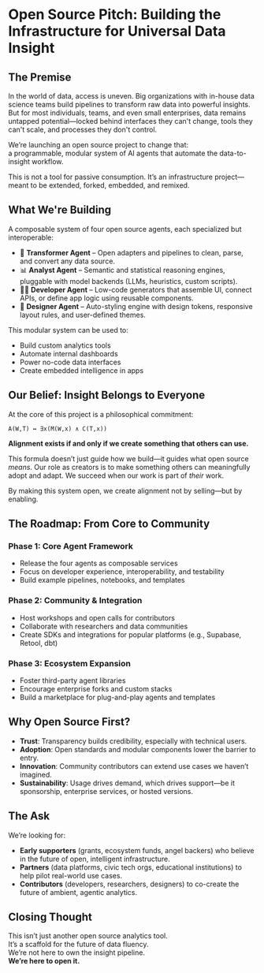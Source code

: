 
# Open Source Pitch: Building the Infrastructure for Universal Data Insight

## The Premise

In the world of data, access is uneven. Big organizations with in-house data science teams build pipelines to transform raw data into powerful insights. But for most individuals, teams, and even small enterprises, data remains untapped potential—locked behind interfaces they can't change, tools they can't scale, and processes they don't control.

We’re launching an open source project to change that:  
a programmable, modular system of AI agents that automate the data-to-insight workflow.

This is not a tool for passive consumption. It’s an infrastructure project—meant to be extended, forked, embedded, and remixed.

## What We're Building

A composable system of four open source agents, each specialized but interoperable:

- 🔄 **Transformer Agent** – Open adapters and pipelines to clean, parse, and convert any data source.
- 📊 **Analyst Agent** – Semantic and statistical reasoning engines, pluggable with model backends (LLMs, heuristics, custom scripts).
- 🧑‍💻 **Developer Agent** – Low-code generators that assemble UI, connect APIs, or define app logic using reusable components.
- 🎨 **Designer Agent** – Auto-styling engine with design tokens, responsive layout rules, and user-defined themes.

This modular system can be used to:

- Build custom analytics tools  
- Automate internal dashboards  
- Power no-code data interfaces  
- Create embedded intelligence in apps  

## Our Belief: Insight Belongs to Everyone

At the core of this project is a philosophical commitment:

```
A(W,T) ↔ ∃x(M(W,x) ∧ C(T,x))
```

**Alignment exists if and only if we create something that others can use.**

This formula doesn’t just guide how we build—it guides what open source *means*. Our role as creators is to make something others can meaningfully adopt and adapt. We succeed when our work is part of *their* work.

By making this system open, we create alignment not by selling—but by enabling.

## The Roadmap: From Core to Community

### Phase 1: Core Agent Framework
- Release the four agents as composable services  
- Focus on developer experience, interoperability, and testability  
- Build example pipelines, notebooks, and templates  

### Phase 2: Community & Integration
- Host workshops and open calls for contributors  
- Collaborate with researchers and data communities  
- Create SDKs and integrations for popular platforms (e.g., Supabase, Retool, dbt)  

### Phase 3: Ecosystem Expansion
- Foster third-party agent libraries  
- Encourage enterprise forks and custom stacks  
- Build a marketplace for plug-and-play agents and templates  

## Why Open Source First?

- **Trust**: Transparency builds credibility, especially with technical users.  
- **Adoption**: Open standards and modular components lower the barrier to entry.  
- **Innovation**: Community contributors can extend use cases we haven’t imagined.  
- **Sustainability**: Usage drives demand, which drives support—be it sponsorship, enterprise services, or hosted versions.  

## The Ask

We’re looking for:

- **Early supporters** (grants, ecosystem funds, angel backers) who believe in the future of open, intelligent infrastructure.  
- **Partners** (data platforms, civic tech orgs, educational institutions) to help pilot real-world use cases.  
- **Contributors** (developers, researchers, designers) to co-create the future of ambient, agentic analytics.  

## Closing Thought

This isn’t just another open source analytics tool.  
It’s a scaffold for the future of data fluency.  
We’re not here to own the insight pipeline.  
**We’re here to open it.**

